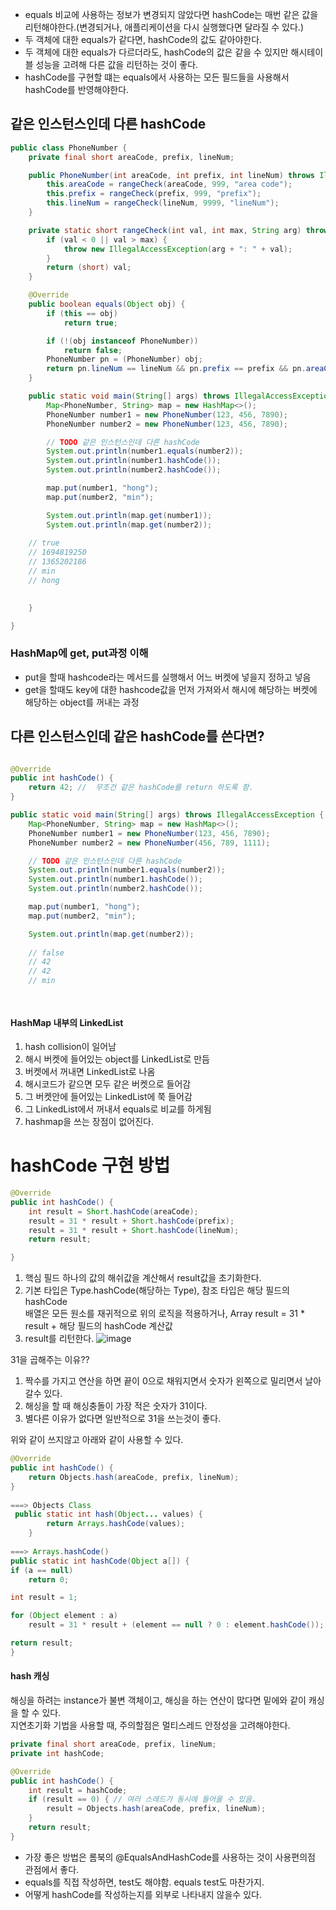 * equals 비교에 사용하는 정보가 변경되지 않았다면 hashCode는 매번 같은 값을 리턴해야한다.(변경되거나, 애플리케이션을 다시 실행했다면 달라질 수 있다.)
* 두 객체에 대한 equals가 같다면, hashCode의 값도 같아야한다.
* 두 객체에 대한 equals가 다르더라도, hashCode의 값은 같을 수 있지만 해시테이블 성능을 고려해 다른 값을 리턴하는 것이 좋다. 
* hashCode를 구현할 떄는 equals에서 사용하는 모든 필드들을 사용해서 hashCode를 반영해야한다.  

## 같은 인스턴스인데 다른 hashCode  
``` java
public class PhoneNumber {
	private final short areaCode, prefix, lineNum;

	public PhoneNumber(int areaCode, int prefix, int lineNum) throws IllegalAccessException {
		this.areaCode = rangeCheck(areaCode, 999, "area code");
		this.prefix = rangeCheck(prefix, 999, "prefix");
		this.lineNum = rangeCheck(lineNum, 9999, "lineNum");
	}

	private static short rangeCheck(int val, int max, String arg) throws IllegalAccessException {
		if (val < 0 || val > max) {
			throw new IllegalAccessException(arg + ": " + val);
		}
		return (short) val;
	}

	@Override
	public boolean equals(Object obj) {
		if (this == obj)
			return true;

		if (!(obj instanceof PhoneNumber))
			return false;
		PhoneNumber pn = (PhoneNumber) obj;
		return pn.lineNum == lineNum && pn.prefix == prefix && pn.areaCode == areaCode;
	}

	public static void main(String[] args) throws IllegalAccessException {
		Map<PhoneNumber, String> map = new HashMap<>();
		PhoneNumber number1 = new PhoneNumber(123, 456, 7890);
		PhoneNumber number2 = new PhoneNumber(123, 456, 7890);

		// TODO 같은 인스턴스인데 다른 hashCode
		System.out.println(number1.equals(number2));
		System.out.println(number1.hashCode());
		System.out.println(number2.hashCode());

		map.put(number1, "hong");
		map.put(number2, "min");

		System.out.println(map.get(number1));
		System.out.println(map.get(number2));
    
    // true
    // 1694819250
    // 1365202186
    // min
    // hong

	
	}

}
```  

###  HashMap에 get, put과정 이해
* put을 할때 hashcode라는 메서드를 실행해서 어느 버켓에 넣을지 정하고 넣음
* get을 할때도 key에 대한 hashcode값을 먼저 가져와서 해시에 해당하는 버켓에 해당하는 object를 꺼내는 과정

##  다른 인스턴스인데 같은 hashCode를 쓴다면?
``` java

@Override
public int hashCode() {
	return 42; //  무조건 같은 hashCode를 return 하도록 함.
}

public static void main(String[] args) throws IllegalAccessException {
	Map<PhoneNumber, String> map = new HashMap<>();
	PhoneNumber number1 = new PhoneNumber(123, 456, 7890);
	PhoneNumber number2 = new PhoneNumber(456, 789, 1111);

	// TODO 같은 인스턴스인데 다른 hashCode
	System.out.println(number1.equals(number2));
	System.out.println(number1.hashCode());
	System.out.println(number2.hashCode());

	map.put(number1, "hong");
	map.put(number2, "min");

	System.out.println(map.get(number2));
	
	// false
	// 42
	// 42
	// min

  
```   

#### HashMap 내부의 LinkedList
1. hash collision이 일어남
2. 해시 버켓에 들어있는 object를 LinkedList로 만듬
3. 버켓에서 꺼내면 LinkedList로 나옴
4. 해시코드가 같으면 모두 같은 버켓으로 들어감
5. 그 버켓안에 들어있는 LinkedList에 쭉 들어감
6. 그 LinkedList에서 꺼내서 equals로 비교를 하게됨
7. hashmap을 쓰는 장점이 없어진다.  




# hashCode 구현 방법
```  java
@Override
public int hashCode() {
	int result = Short.hashCode(areaCode);
	result = 31 * result + Short.hashCode(prefix);
	result = 31 * result + Short.hashCode(lineNum);
	return result;

}
```  
1. 핵심 필드 하나의 값의 해쉬값을 계산해서 result값을 초기화한다.
2. 기본 타입은 Type.hashCode(해당하는 Type), 참조 타입은 해당 필드의 hashCode  
배열은 모든 원소를 재귀적으로 위의 로직을 적용하거나, Array
result = 31 * result + 해당 필드의 hashCode 계산값
3. result를 리턴한다. 
![image](https://user-images.githubusercontent.com/67637716/221396458-a6494d6e-9670-4ee7-8051-6e5717ae0b32.png)  

31을 곱해주는 이유??  
1. 짝수를 가지고 연산을 하면 끝이 0으로 채워지면서 숫자가 왼쪽으로 밀리면서 날아갈수 있다.
2. 해싱을 할 때 해싱충돌이 가장 적은 숫자가 31이다.  
3. 별다른 이유가 없다면 일반적으로 31을 쓰는것이 좋다.  


위와 같이 쓰지않고 아래와 같이 사용할 수 있다.  
``` java
@Override
public int hashCode() {
	return Objects.hash(areaCode, prefix, lineNum);
}
	
===> Objects Class
 public static int hash(Object... values) {
        return Arrays.hashCode(values);
    }
    
===> Arrays.hashCode()
public static int hashCode(Object a[]) {
if (a == null)
    return 0;

int result = 1;

for (Object element : a)
    result = 31 * result + (element == null ? 0 : element.hashCode());

return result;
}

```  

#### hash 캐싱
해싱을 하려는 instance가 불변 객체이고, 해싱을 하는 연산이 많다면 밑에와 같이 캐싱을 할 수 있다.  
지연초기화 기법을 사용할 때, 주의할점은 멀티스레드 안정성을 고려해야한다.  

``` java
private final short areaCode, prefix, lineNum;
private int hashCode;

@Override
public int hashCode() {
	int result = hashCode;
	if (result == 0) { // 여러 스레드가 동시에 들어올 수 있음.  
		result = Objects.hash(areaCode, prefix, lineNum);
	}
	return result;
}
```  

* 가장 좋은 방법은 롬북의 @EqualsAndHashCode를 사용하는 것이 사용편의점 관점에서 좋다. 
* equals를 직접 작성하면, test도 해야함. equals test도 마찬가지.
* 어떻게 hashCode를 작성하는지를 외부로 나타내지 않을수 있다.   







